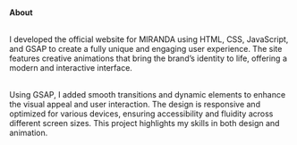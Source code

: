 <br>
<br>
<b>About</b>
<br>
<br>
<p>I developed the official website for MIRANDA using HTML, CSS, JavaScript, and GSAP to create a fully unique and engaging user experience. The site features creative animations that bring the brand’s identity to life, offering a modern and interactive interface. 
<br>
<br>

Using GSAP, I added smooth transitions and dynamic elements to enhance the visual appeal and user interaction. The design is responsive and optimized for various devices, ensuring accessibility and fluidity across different screen sizes. This project highlights my skills in both design and animation.</p>
